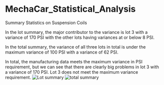 # MechaCar_Statistical_Analysis
Summary Statistics on Suspension Coils

In the lot summary, the major contributor to the variance is lot 3 with a variance of 170 PSI with the other lots having variances at or below 8 PSI.

In the total summary, the variance of all three lots in total is under the maximum variance of 100 PSI with a variance of 62 PSI.

In total, the manufacturing data meets the maximum variance in PSI requirement, but we can see that there are clearly big problems in lot 3 with a variance of 170 PSI. Lot 3 does not meet the maximum variance requirement.
![Lot summary](https://user-images.githubusercontent.com/108476566/201797516-b31017f6-bf0e-4585-acbd-aca28e970fac.png)
![total summary](https://user-images.githubusercontent.com/108476566/201797908-b2a4b38d-22ad-4cee-b45b-f7d6752b5738.png)
